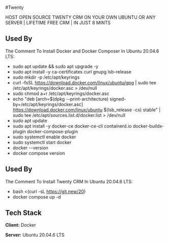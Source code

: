 
#Twenty

HOST OPEN SOURCE TWENTY CRM ON YOUR OWN UBUNTU OR ANY SERVER | LIFETIME FREE CRM | IN JUST 8 MINTS


## Used By

The Comment To Install  Docker and Docker Composer In Ubuntu 20.04.6 LTS:

- sudo apt update && sudo apt upgrade -y
- sudo apt install -y ca-certificates curl gnupg lsb-release
- sudo mkdir -p /etc/apt/keyrings
- curl -fsSL https://download.docker.com/linux/ubuntu/gpg | sudo tee /etc/apt/keyrings/docker.asc > /dev/null
- sudo chmod a+r /etc/apt/keyrings/docker.asc
- echo "deb [arch=$(dpkg --print-architecture) signed-by=/etc/apt/keyrings/docker.asc] https://download.docker.com/linux/ubuntu $(lsb_release -cs) stable" | sudo tee /etc/apt/sources.list.d/docker.list > /dev/null
- sudo apt update
- sudo apt install -y docker-ce docker-ce-cli containerd.io docker-buildx-plugin docker-compose-plugin
- sudo systemctl enable docker
- sudo systemctl start docker
- docker --version
- docker compose version

## Used By

The Comment To Install Twenty CRM In Ubuntu 20.04.6 LTS:

- bash <(curl -sL https://git.new/20)
- docker compose up -d
## Tech Stack

**Client:** Docker

**Server:** Ubuntu 20.04.6 LTS
